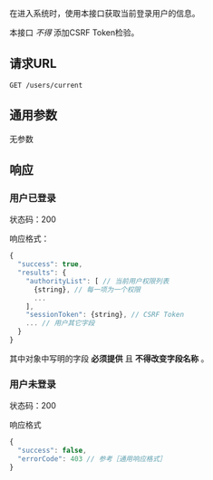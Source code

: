 在进入系统时，使用本接口获取当前登录用户的信息。

本接口 *不得* 添加CSRF Token检验。

## 请求URL
```
GET /users/current
```
## 通用参数

无参数

## 响应

### 用户已登录

状态码：200

响应格式：
```javascript
{
  "success": true,
  "results": {
    "authorityList": [ // 当前用户权限列表
      {string}, // 每一项为一个权限
      ...
    ],
    "sessionToken": {string}, // CSRF Token
    ... // 用户其它字段
  }
}
```
其中对象中写明的字段 **必须提供** 且 **不得改变字段名称** 。

### 用户未登录

状态码：200

响应格式
```javascript
{
  "success": false,
  "errorCode": 403 // 参考［通用响应格式］
}
```